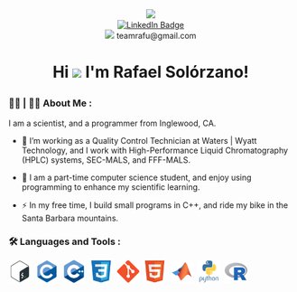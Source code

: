 <div id="header" align="center">
  <img src="https://media.giphy.com/media/1GEATImIxEXVR79Dhk/giphy.gif" width="250"/>
</div>

<div id="badges" align = "center" >
  <a href="www.linkedin.com/in/rafael-solorzano-ucsb22">
    <img src="https://img.shields.io/badge/LinkedIn-blue?style=for-the-badge&logo=linkedin&logoColor=white" alt="LinkedIn Badge"/>
  </a>
</div> 

<div id="badges" align = "center" >
  <a>
    <img width="20" src="https://user-images.githubusercontent.com/5141132/50740364-7ea80880-1217-11e9-8faf-2348e31beedd.png" >
  teamrafu@gmail.com
  </a>
</div> 

<h1 align="center">
  
  Hi <img src="https://media.giphy.com/media/hvRJCLFzcasrR4ia7z/giphy.gif" width="30px"/> I'm Rafael Solórzano!
</h1>

### :scientist: | :technologist:	About Me : 
I am a scientist, and a programmer from Inglewood, CA.


- :telescope: I’m working as a Quality Control Technician at Waters | Wyatt Technology, and I work with High-Performance Liquid Chromatography (HPLC) systems, SEC-MALS, and FFF-MALS.

- :seedling: I am a part-time computer science student, and enjoy using programming to enhance my scientific learning. 

- :zap: In my free time, I build small programs in C++, and ride my bike in the Santa Barbara mountains.



  
### :hammer_and_wrench: Languages and Tools :
<div>
    <img src="https://github.com/devicons/devicon/blob/master/icons/bash/bash-original.svg" title="BASH" alt="BASH" width="40" height="40"/>&nbsp;
    <img src="https://github.com/devicons/devicon/blob/master/icons/c/c-original.svg" title="C" alt="C" width="40" height="40"/>&nbsp;
    <img src="https://github.com/devicons/devicon/blob/master/icons/cplusplus/cplusplus-original.svg" title="C++" alt="C++" width="40" height="40"/>&nbsp;
    <img src="https://github.com/devicons/devicon/blob/master/icons/css3/css3-original.svg" title="CSS 3" alt="CSS 3" width="40" height="40"/>&nbsp;
    <img src="https://github.com/devicons/devicon/blob/master/icons/git/git-original.svg" title="Git" alt="Git" width="40" height="40"/>&nbsp;
    <img src="https://github.com/devicons/devicon/blob/master/icons/html5/html5-original.svg" title="HTML 5" alt="HTML 5" width="40" height="40"/>&nbsp;
    <img src="https://github.com/devicons/devicon/blob/master/icons/matlab/matlab-original.svg" title="Matlab" alt="Matlab" width="40" height="40"/>&nbsp;
    <img src="https://github.com/devicons/devicon/blob/master/icons/python/python-original-wordmark.svg" title="Python" alt="Python" width="40" height="40"/>&nbsp;
    <img src="https://github.com/devicons/devicon/blob/master/icons/r/r-original.svg" title="R" alt="R" width="40" height="40"/>&nbsp;

    


</div>
